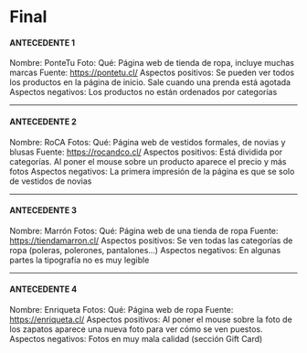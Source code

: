 # Final

#### ANTECEDENTE 1

Nombre: PonteTu
Foto:
Qué: Página web de tienda de ropa, incluye muchas marcas
Fuente: https://pontetu.cl/
Aspectos positivos: Se pueden ver todos los productos en la página de inicio. Sale cuando una prenda está agotada
Aspectos negativos: Los productos no están ordenados por categorías

- - - - - - - - - - 

#### ANTECEDENTE 2

Nombre: RoCA
Fotos:
Qué: Página web de vestidos formales, de novias y blusas
Fuente: https://rocandco.cl/
Aspectos positivos: Está dividida por categorías. Al poner el mouse sobre un producto aparece el precio y más fotos
Aspectos negativos: La primera impresión de la página es que se solo de vestidos de novias

- - - - - - - - - - 

#### ANTECEDENTE 3

Nombre: Marrón
Fotos:
Qué: Página web de una tienda de ropa
Fuente: https://tiendamarron.cl/
Aspectos positivos: Se ven todas las categorías de ropa (poleras, polerones, pantalones…)
Aspectos negativos: En algunas partes la tipografía no es muy legible

- - - - - - - - - - 

#### ANTECEDENTE 4

Nombre: Enriqueta
Fotos:
Qué: Página web de ropa
Fuente: https://enriqueta.cl/
Aspectos positivos: Al poner el mouse sobre la foto de los zapatos aparece una nueva foto para ver cómo se ven puestos. 
Aspectos negativos: Fotos en muy mala calidad (sección Gift Card)
